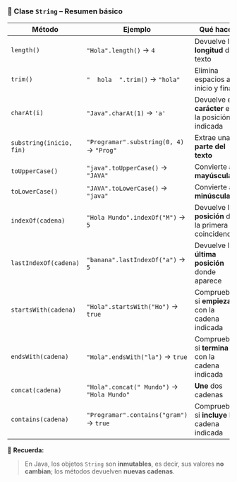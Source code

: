 ### 🧵 Clase `String` – Resumen básico

| Método | Ejemplo | Qué hace |
|---------|----------|----------|
| `length()` | `"Hola".length()` → `4` | Devuelve la **longitud** del texto |
| `trim()` | `"  hola  ".trim()` → `"hola"` | Elimina espacios al inicio y final |
| `charAt(i)` | `"Java".charAt(1)` → `'a'` | Devuelve el **carácter** en la posición indicada |
| `substring(inicio, fin)` | `"Programar".substring(0, 4)` → `"Prog"` | Extrae una **parte del texto** |
| `toUpperCase()` | `"java".toUpperCase()` → `"JAVA"` | Convierte a **mayúsculas** |
| `toLowerCase()` | `"JAVA".toLowerCase()` → `"java"` | Convierte a **minúsculas** |
| `indexOf(cadena)` | `"Hola Mundo".indexOf("M")` → `5` | Devuelve la **posición** de la primera coincidencia |
| `lastIndexOf(cadena)` | `"banana".lastIndexOf("a")` → `5` | Devuelve la **última posición** donde aparece |
| `startsWith(cadena)` | `"Hola".startsWith("Ho")` → `true` | Comprueba si **empieza** con la cadena indicada |
| `endsWith(cadena)` | `"Hola".endsWith("la")` → `true` | Comprueba si **termina** con la cadena indicada |
| `concat(cadena)` | `"Hola".concat(" Mundo")` → `"Hola Mundo"` | **Une** dos cadenas |
| `contains(cadena)` | `"Programar".contains("gram")` → `true` | Comprueba si **incluye** la cadena indicada |

📝 **Recuerda:**  
> En Java, los objetos `String` son **inmutables**, es decir, sus valores **no cambian**; los métodos devuelven **nuevas cadenas**.